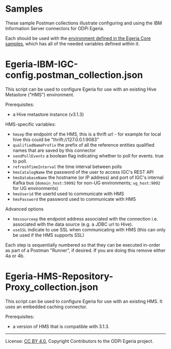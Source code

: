 <!-- SPDX-License-Identifier: Apache-2.0 -->
<!-- Copyright Contributors to the ODPi Egeria project. -->

# Samples

These sample Postman collections illustrate configuring and using the IBM Information Server connectors
for ODPi Egeria.

Each should be used with the
[environment defined in the Egeria Core samples](https://github.com/odpi/egeria/blob/main/open-metadata-resources/open-metadata-samples/postman-rest-samples/README.md),
which has all of the needed variables defined within it.

# Egeria-IBM-IGC-config.postman_collection.json

This script can be used to configure Egeria for use with an existing Hive Metastore ("HMS") environment.

Prerequisites:

- a Hive metastore instance (v3.1.3)

HMS-specific variables:

- `hmsep` the endpoint of the HMS, this is a thrift url - for example for local hive this could be "thrift://127.0.0.1:9083"
- `qualifiedNamePrefix` the prefix of all the reference entities qualified names that are saved by this connector
-  `sendPollEvents` a boolean flag indicating whether to poll for events. true to poll. 
- `refreshTimeInterval` the time interval between polls
- `hmsCatalogName` the password of the user to access IGC's REST API
- `hmsDatabaseName` the hostname (or IP address) and port of IGC's internal Kafka bus (`domain_host:59092` for non-UG environments; `ug_host:9092` for UG environments)
- `hmsUserid` the userId used to communicate with HMS
- `hmsPassword` the password used to communicate with HMS

Advanced options
- `hmssourceep` the endpoint address associated with the connection i.e. associated with the data source (e.g. a JDBC url to Hive). 
- `useSSL` indicate to use SSL when communicating with HMS (this can only be used if the HMS supports SSL)


Each step is sequentially numbered so that they can be executed in-order as part of a Postman "Runner", if desired. If you are doing this
remove either 4a or 4b. 

# Egeria-HMS-Repository-Proxy_collection.json

This script can be used to configure Egeria for use with an existing HMS. It uses an embedded caching connector.

Prerequisites:

- a version of HMS that is compatible with 3.1.3.  


----
License: [CC BY 4.0](https://creativecommons.org/licenses/by/4.0/),
Copyright Contributors to the ODPi Egeria project.